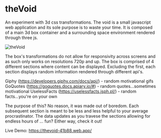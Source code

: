 # theVoid

An experiment with 3d css transformations. The void is a small javascript web application and its sole purpose is to waste your time. It is composed of a main 3d box container and a surrounding space environment rendered through three js. 

![theVoid](https://user-images.githubusercontent.com/73684587/111054077-7bcc8200-8437-11eb-8aed-5e1af23283fb.gif)

The box's transformations do not allow for responsivity across screens and as such only works on resolutions 720p and up. The box is comprised of 4 different sections where content can be displayed. Excluding the first, each section displays random information rendered through different api's. 

Giphy (https://developers.giphy.com/docs/api/) - random motivational gifs
GoQuotes (https://goquotes.docs.apiary.io/#) - random quotes...sometimes motivational
UselessFacts (https://uselessfacts.jsph.pl/) - random facts...you're on your own

The purpose of this? No reason, it was made out of boredom. Each subsequent section is meant to be less and less helpful to your average procrastinator. The data updates as you travese the sections allowing for endless hours of ... fun? Either way, check it out!

Live Demo: https://thevoid-41b88.web.app/
